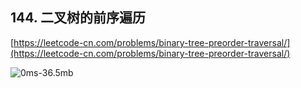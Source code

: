 

## 144. 二叉树的前序遍历

[https://leetcode-cn.com/problems/binary-tree-preorder-traversal/](https://leetcode-cn.com/problems/binary-tree-preorder-traversal/)

![0ms-36.5mb](/images/leetcode-144_1.png)





